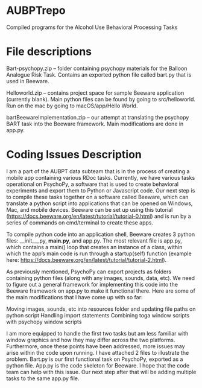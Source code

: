 # AUBPTrepo
Compiled programs for the Alcohol Use Behavioral Processing Tasks

# File descriptions
Bart-psychopy.zip – folder containing psychopy materials for the Balloon Analogue Risk Task. Contains an exported python file called bart.py that is used in Beeware.

Helloworld.zip – contains project space for sample Beeware application (currently blank). Main python files can be found by going to src/helloworld. Run on the mac by going to macOS/app/Hello World.

bartBeewareImplementation.zip – our attempt at translating the psychopy BART task into the Beeware framework. Main modifications are done in app.py.

# Coding Issues Description
I am a part of the AUBPT data subteam that is in the process of creating a mobile app containing various RDoc tasks. Currently, we have various tasks operational on PsychoPy, a software that is used to create behavioral experiments and export them to Python or Javascript code. Our next step is to compile these tasks together on a software called Beeware, which can translate a python script into applications that can be opened on Windows, Mac, and mobile devices. Beeware can be set up using this tutorial (https://docs.beeware.org/en/latest/tutorial/tutorial-0.html) and is run by a series of commands on cmd/terminal to create these apps.

To compile python code into an application shell, Beeware creates 3 python files: __init___py, __main.py__, and app.py. The most relevant file is app.py, which contains a main() loop that creates an instance of a class, within which the app’s main code is run through a startup(self) function (example here: https://docs.beeware.org/en/latest/tutorial/tutorial-2.html).

As previously mentioned, PsychoPy can export projects as folders containing python files (along with any images, sounds, data, etc). We need to figure out a general framework for implementing this code into the Beeware framework on app.py to make it functional there. Here are some of the main modifications that I have come up with so far:

Moving images, sounds, etc into resources folder and updating file paths on python script
Handling import statements
Combining toga window scripts with psychopy window scripts

I am more equipped to handle the first two tasks but am less familiar with window graphics and how they may differ across the two platforms. Furthermore, once these points have been addressed, more issues may arise within the code upon running. I have attached 2 files to illustrate the problem. Bart.py is our first functional task on PsychoPy, exported as a python file. App.py is the code skeleton for Beeware. I hope that the code team can help with this issue. Our next step after that will be adding multiple tasks to the same app.py file.

